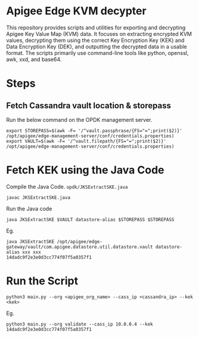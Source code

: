 # Apigee Edge KVM decypter
This repository provides scripts and utilities for exporting and decrypting Apigee Key Value Map (KVM) data. It focuses on extracting encrypted KVM values, decrypting them using the correct Key Encryption Key (KEK) and Data Encryption Key (DEK), and outputting the decrypted data in a usable format. The scripts primarily use command-line tools like python, openssl, awk, xxd, and base64.

# Steps

## Fetch Cassandra vault location  & storepass

Run the below command on the OPDK management server.

```
export STOREPASS=$(awk -F= '/^vault.passphrase/{FS="=";print($2)}' /opt/apigee/edge-management-server/conf/credentials.properties)
export VAULT=$(awk -F= '/^vault.filepath/{FS="=";print($2)}' /opt/apigee/edge-management-server/conf/credentials.properties)
```

# Fetch KEK using the Java Code

Compile the Java Code.  `opdk/JKSExtractSKE.java`

```
javac JKSExtractSKE.java
```

Run the Java code

```
java JKSExtractSKE $VAULT datastore-alias $STOREPASS $STOREPASS
```

Eg.
```
java JKSExtractSKE /opt/apigee/edge-gateway/vault/com.apigee.datastore.util.datastore.vault datastore-alias xxx xxx
14dadc9f2e3e0d3cc774f07f5a0357f1
```

# Run the Script

```
python3 main.py --org <apigee_org_name> --cass_ip <cassandra_ip> --kek <kek>

```

Eg.
```
python3 main.py --org validate --cass_ip 10.0.0.4 --kek 14dadc9f2e3e0d3cc774f07f5a0357f1
```
